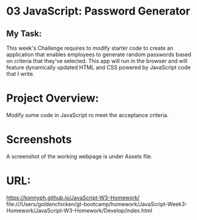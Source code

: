 # 03 JavaScript: Password Generator

## My Task:
This week's Challenge requires to modify starter code to create an application that enables employees to generate random passwords based on criteria that they’ve selected. This app will run in the browser and will feature dynamically updated HTML and CSS powered by JavaScript code that I write.

# Project Overview:
Modify some code in JavaScript ro meet the acceptance criteria. 

# Screenshots 
A screenshot of the working webpage is under Assets file. 

# URL: 
https://konnyph.github.io/JavaScript-W3-Homework/
file:///Users/goldenchicken/gt-bootcamp/homework/JavaScript-Week3-Homework/JavaScript-W3-Homework/Develop/index.html